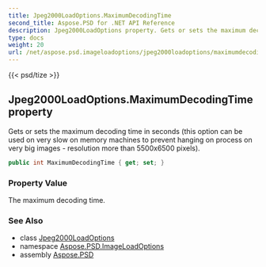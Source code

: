 ```yaml
---
title: Jpeg2000LoadOptions.MaximumDecodingTime
second_title: Aspose.PSD for .NET API Reference
description: Jpeg2000LoadOptions property. Gets or sets the maximum decoding time in seconds this option can be used on very slow on memory machines to prevent hanging on process on very big images  resolution more than 5500x6500 pixels
type: docs
weight: 20
url: /net/aspose.psd.imageloadoptions/jpeg2000loadoptions/maximumdecodingtime/
---
```

{{< psd/tize >}}
## Jpeg2000LoadOptions.MaximumDecodingTime property

Gets or sets the maximum decoding time in seconds (this option can be used on very slow on memory machines to prevent hanging on process on very big images - resolution more than 5500x6500 pixels).

```csharp
public int MaximumDecodingTime { get; set; }
```

### Property Value

The maximum decoding time.

### See Also

* class [Jpeg2000LoadOptions](../)
* namespace [Aspose.PSD.ImageLoadOptions](../../jpeg2000loadoptions/)
* assembly [Aspose.PSD](../../../)


